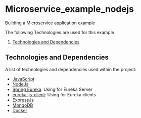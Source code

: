 # Microservice_example_nodejs
Building a Microservice application example 

The following Technologies are used for this example

1. [Technologies and Dependencies](#technologies)

<a name="technologies"></a>
## Technologies and Dependencies

A list of technologies and dependencies used within the project:

* [JavaScript](https://www.javascript.com/)
* [NodeJs](https://nodejs.org/en/)
* [Spring Eureka](https://spring.io/guides/gs/service-registration-and-discovery/): Using for Eureka Server
* [eureka-js-client](https://www.npmjs.com/package/eureka-js-client): Using for Eureka clients
* [ExpressJs](https://expressjs.com/de/starter/hello-world.html)
* [MongoDB](https://www.mongodb.com/de-de)
* [Docker](https://www.docker.com/)
